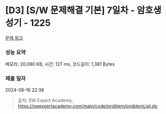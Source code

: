 # [D3] [S/W 문제해결 기본] 7일차 - 암호생성기 - 1225 

[문제 링크](https://swexpertacademy.com/main/code/problem/problemDetail.do?contestProbId=AV14uWl6AF0CFAYD) 

### 성능 요약

메모리: 20,080 KB, 시간: 127 ms, 코드길이: 1,381 Bytes

### 제출 일자

2024-08-16 22:38



> 출처: SW Expert Academy, https://swexpertacademy.com/main/code/problem/problemList.do